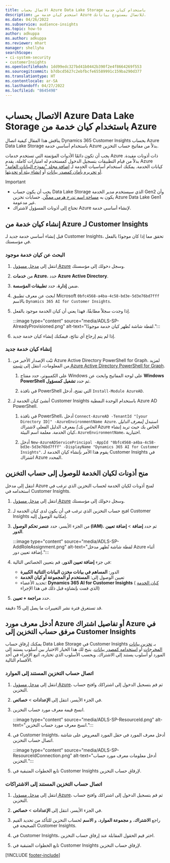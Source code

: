 ```yaml
---
title: الاتصال بحساب Azure Data Lake Storage باستخدام كيان خدمة
description: استخدم كيان خدمة من Azure للاتصال بمستودع بياناتك.
ms.date: 04/26/2022
ms.subservice: audience-insights
ms.topic: how-to
author: adkuppa
ms.author: adkuppa
ms.reviewer: mhart
manager: shellyha
searchScope:
- ci-system-security
- customerInsights
ms.openlocfilehash: 1dd99edc327bd41b0442b390f2e4f8664269f553
ms.sourcegitcommit: b7dbcd5627c2ebfbcfe65589991c159ba290d377
ms.translationtype: HT
ms.contentlocale: ar-SA
ms.lasthandoff: 04/27/2022
ms.locfileid: "8645498"
---
```

# <a name="connect-to-an-azure-data-lake-storage-account-by-using-an-azure-service-principal"></a>الاتصال بحساب Azure Data Lake Storage باستخدام كيان خدمة من Azure

يناقش هذا المقال كيفية اتصال Dynamics 365 Customer Insights بحساب Azure Data Lake Storage باستخدام أساسي خدمة Azure بدلاً من مفاتيح حساب التخزين. 

يجب أن تكون دائمًا الأدوات المؤتمتة التي تستخدم خدمات Azure ذات أذونات مقيدة. بدلاً من قيام التطبيقات بتسجيل الدخول كمستخدم له امتيازات كاملة، يقدم Azure كيانات الخدمة. يمكنك استخدام أساسيات الخدمة لـ [إضافة مجلد "نموذج البيانات العامة" أو تحريره بأمان كمصدر بيانات](connect-common-data-model.md) أو [إنشاء بيئة أو تحديثها](create-environment.md).

> [!IMPORTANT]
> - يجب أن يكون حساب Data Lake Storage الذي سيستخدم مدير الخدمة Gen2 وأن يكون به [مساحة اسم تدرج هرمي ممكّن](/azure/storage/blobs/data-lake-storage-namespace). حسابات تخزين Azure Data Lake Gen1 غير مدعومة.
> - تحتاج إلى أذونات المسؤول لاشتراك Azure لإنشاء أساسي خدمة.

## <a name="create-an-azure-service-principal-for-customer-insights"></a>إنشاء كيان خدمة من Azure لـ Customer Insights

قبل إنشاء أساسي خدمة جديد لـ Customer Insights، تحقق مما إذا كان موجودًا بالفعل في مؤسستك.

### <a name="look-for-an-existing-service-principal"></a>البحث عن كيان خدمة موجود

1. انتقل إلى [مدخل مسؤول Azure](https://portal.azure.com) وسجل دخولك إلى مؤسستك.

2. من **خدمات Azure**، حدد **Azure Active Directory**.

3. ضمن **إدارة**، حدد **تطبيقات المؤسسة**.

4. ابحث عن معرف تطبيق Microsoft `0bfc4568-a4ba-4c58-bd3e-5d3e76bd7fff` بالاسم `Dynamics 365 AI for Customer Insights`.

5. إذا وجدت سجلاً مطابقًا، فهذا يعني أن كيان الخدمة موجود بالفعل. 
   
   :::image type="content" source="media/ADLS-SP-AlreadyProvisioned.png" alt-text="لقطة شاشة تُظهر كيان خدمة موجودًا.":::
   
6. إذا لم يتم إرجاع أي نتائج، فيمكنك إنشاء كيان خدمة جديد.

### <a name="create-a-new-service-principal"></a>إنشاء كيان خدمة جديد

1. ثبّت الإصدار الأخير من Azure Active Directory PowerShell for Graph. لمزيد من المعلومات، انتقل إلى [تثبيت Azure Active Directory PowerShell for Graph](/powershell/azure/active-directory/install-adv2).

   1. على الكمبيوتر، حدد مفتاح Windows على لوحة المفاتيح وابحث عن **Windows PowerShell** ثم حدد **تشغيل كمسؤول**.
   
   1. في نافذة PowerShell التي تفتح، أدخل `Install-Module AzureAD`.

2. أنشئ كيان الخدمة لـ Customer Insights باستخدام الوحدة النمطية Azure AD PowerShell.

   1. في نافذة PowerShell، أدخل `Connect-AzureAD -TenantId "[your Directory ID]" -AzureEnvironmentName Azure`. استبدل *[معرف الدليل الخاص بك]* بمعرف الدليل الفعلي لاشتراك Azure الخاص بك حيث تريد إنشاء كيان الخدمة. معلمة اسم البيئة، `AzureEnvironmentName`، اختيارية.
  
   1. أدخل `New-AzureADServicePrincipal -AppId "0bfc4568-a4ba-4c58-bd3e-5d3e76bd7fff" -DisplayName "Dynamics 365 AI for Customer Insights"`. يقوم هذا الأمر بإنشاء كيان الخدمة لـ Customer Insights في اشتراك Azure المحدد. 

## <a name="grant-permissions-to-the-service-principal-to-access-the-storage-account"></a>منح أذونات لكيان الخدمة للوصول إلى حساب التخزين

انتقل إلى مدخل Azure لمنح أذونات لكيان الخدمة لحساب التخزين الذي ترغب في استخدامه في Customer Insights.

1. انتقل إلى [مدخل مسؤول Azure](https://portal.azure.com) وسجل دخولك إلى مؤسستك.

1. افتح حساب التخزين الذي ترغب في أن يكون لدى كيان الخدمة لـ Customer Insights إمكانية الوصول إليه.

1. من الجزء الأيسر، حدد **عنصر تحكم الوصول (IAM)**، ثم حدد **إضافة** > **إضافة تعيين الدور**.

   :::image type="content" source="media/ADLS-SP-AddRoleAssignment.png" alt-text="لقطة شاشة تُظهر مدخل Azure أثناء إضافة تعيين دور.":::

1. في جزء **إضافة تعيين الدور**، قم بتعيين الخصائص التالية:
   - الدور: **المساهم في بيانات مخزن البيانات الثنائية الكبيرة**
   - تعيين الوصول إلى: **المستخدم أو المجموعة أو كيان الخدمة**
   - تحديد الأعضاء: **Dynamics 365 AI for Customer Insights** ( [كيان الخدمة](#create-a-new-service-principal) الذي قمت بإنشاؤه قبل ذلك في هذا الإجراء)

1.  حدد **مراجعة + تعيين**.

قد تستغرق فترة نشر التغييرات ما يصل إلى 15 دقيقة.

## <a name="enter-the-azure-resource-id-or-the-azure-subscription-details-in-the-storage-account-attachment-to-customer-insights"></a>أدخل معرف مورد Azure أو تفاصيل اشتراك Azure في مرفق حساب التخزين إلى Customer Insights

يمكنك إرفاق حساب Data Lake Storage في Customer Insights بـ [تخزين بيانات المخرجات](manage-environments.md) أو [استخدامه كمصدر بيانات](connect-dataverse-managed-lake.md). يتيح لك هذا الخيار الاختيار بين أسلوب يستند إلى المورد أو أسلوب يستند إلى الاشتراك. وبحسب الأسلوب الذي تختاره، اتبع الإجراء في أحد الأقسام التالية.

### <a name="resource-based-storage-account-connection"></a>‏‏اتصال حساب التخزين المستند إلى الموارد

1. انتقل إلى [مدخل مسؤول Azure](https://portal.azure.com)، ثم قم بتسجيل الدخول إلى اشتراكك وافتح حساب التخزين.

1. في الجزء الأيسر، انتقل إلى **الإعدادات** > **خصائص**.

1. انسخ قيمة معرف مورد حساب التخزين.

   :::image type="content" source="media/ADLS-SP-ResourceId.png" alt-text="انسخ معرف مورد حساب التخزين.":::

1. في Customer Insights، أدخل معرف المورد في حقل المورد المعروض على شاشة اتصال حساب التخزين.

   :::image type="content" source="media/ADLS-SP-ResourceIdConnection.png" alt-text="أدخل معلومات معرف مورد حساب التخزين.":::   

1. تابع الخطوات المتبقية في Customer Insights لإرفاق حساب التخزين.

### <a name="subscription-based-storage-account-connection"></a>‏‏اتصال حساب التخزين المستند إلى الاشتراكات

1. انتقل إلى [مدخل مسؤول Azure](https://portal.azure.com)، ثم قم بتسجيل الدخول إلى اشتراكك وافتح حساب التخزين.

1. في الجزء الأيسر، انتقل إلى **الإعدادات** > **خصائص**.

1. راجع **الاشتراك**، و **مجموعة الموارد**، و **الاسم** لحساب التخزين للتأكد من تحديد القيم الصحيحة في Customer Insights.

1. في Customer Insights، اختر قيم الحقول المقابلة عند إرفاق حساب التخزين.

1. تابع الخطوات المتبقية في Customer Insights لإرفاق حساب التخزين.


[!INCLUDE [footer-include](includes/footer-banner.md)]